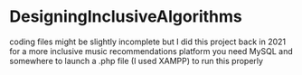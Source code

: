 # DesigningInclusiveAlgorithms
coding files might be slightly incomplete but I did this project back in 2021 for a more inclusive music recommendations platform
you need MySQL and somewhere to launch a .php file (I used XAMPP) to run this properly
